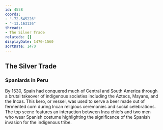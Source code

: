 ```yaml
---
id: 4558
coords:
- "-72.545226"
- "-13.163136"
threads:
- The Silver Trade
relateds: []
displayDate: 1470-1560
sortDate: 1470
---
```


## The Silver Trade

### Spaniards in Peru

By 1530, Spain had conquered much of Central and South America through a brutal takeover of indigenous societies including the Aztecs, Mayans, and the Incas. This kero, or vessel, was used to serve a beer made out of fermented corn during Incan religious ceremonies and social celebrations. The top scene features an interaction between Inca chiefs and two men who wear Spanish costume highlighting the significance of the Spanish invasion for the indigenous tribe. 
